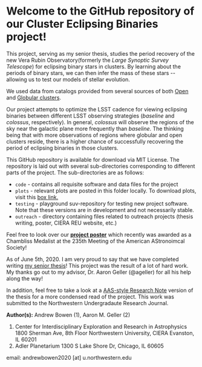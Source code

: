 # Welcome to the GitHub repository of our Cluster Eclipsing Binaries project!

This project, serving as my senior thesis, studies the period recovery of the new Vera Rubin Observatory(formerly the *Large Synoptic Survey Telescope*)
for eclipsing binary stars in clusters. By learning about the periods of binary stars, we can then infer the mass of these stars -- allowing us to test our models of stellar evolution.

We used data from catalogs provided from several sources of both [Open](https://www.google.com/search?client=safari&rls=en&q=webda+catalog&ie=UTF-8&oe=UTF-8) and [Globular clusters](http://physwww.mcmaster.ca/~harris/mwgc.dat). 

Our project attempts to optimize the LSST cadence for viewing eclipsing binaries between different LSST observing strategies (*baseline* and *colossus*, respectively). In general, *colossus* will observe the regions of the sky near the galactic plane more frequently than *baseline*. The thinking being that with more observations of regions where globular and open clusters reside, there is a higher chance of successfully recovering the period of eclipsing binaries in those clusters.

This GitHub repository is available for download via MIT License. The repository is laid out with several sub-directories corresponding to different parts of the project. The sub-directories are as follows:

* `code` - contains all requisite software and data files for the project
* `plots` - relevant plots are posted in this folder locally. To download plots, visit this [box link.](https://northwestern.box.com/s/ilwzu9esd37rq9vg6ri169htg8apu63d)
* `testing` - playground suv-repository for testing new project software. Note that these versions are in development and not necessarily stable.
* `outreach` - directory containing files related to outreach projects (thesis writing, poster, CIERA REU website, etc.)

Feel free to look over our [**project poster**](https://drive.google.com/file/d/1ic7iNOwNQU5UKy0CmEfxXgdEhaNeXUct/view?usp=sharing) which recently was awarded as a Chambliss Medalist at the 235th Meeting of the American AStronoimcal Society!

As of June 5th, 2020. I am very proud to say that we have completed writing [my senior thesis](https://drive.google.com/file/d/1CLOKk0CpkrxfDbv0HSLH8ZC4cig00hH2/view?usp=sharing)! This project was the result of a lot of hard work. My thanks go out to my advisor, Dr. Aaron Geller (@ageller) for all his help along the way!

In addition, feel free to take a look at a [AAS-style Research Note](https://northwestern.box.com/s/w7c5rsr4zm8sd026iw4372805x0t53qi) version of the thesis for a more condensed read of the project. This work was submitted to the Northwestern Undergradaute Research Journal.

**Author(s):** Andrew Bowen (1), Aaron M. Geller (2)
1. Center for Interdisciplinary Exploration and Research in Astrophysics
1800 Sherman Ave, 8th Floor 
Northwestern University, CIERA Evanston, IL 60201
2. Adler Planetarium
1300 S Lake Shore Dr, Chicago, IL 60605

email: andrewbowen2020 [at] u.northwestern.edu

